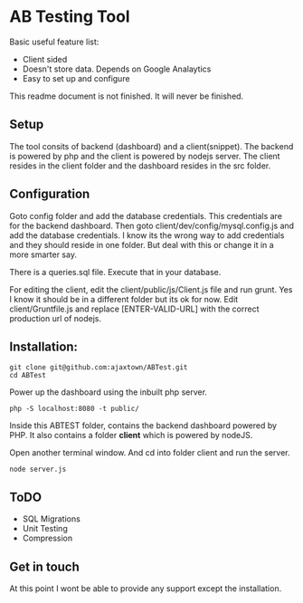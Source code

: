 # AB Testing Tool

Basic useful feature list:

 * Client sided
 * Doesn't store data. Depends on Google Analaytics
 * Easy to set up and configure

This readme document is not finished. It will never be finished.

## Setup
The tool consits of backend (dashboard) and a client(snippet). The backend is powered by php and the client is powered by nodejs server. The client resides in the client folder and the dashboard resides in the src folder.


## Configuration
Goto config folder and add the database credentials. This credentials are for the backend dashboard.
Then goto client/dev/config/mysql.config.js and add the database credentials. I know its the wrong way to add credentials and they should reside in one folder. But deal with this or change it in a more smarter say.

There is a queries.sql file. Execute that in your database.

For editing the client, edit the client/public/js/Client.js file and run grunt. Yes I know it should be in a different folder but its ok for now. Edit client/Gruntfile.js and replace [ENTER-VALID-URL] with the correct production url of nodejs.

## Installation:

```
git clone git@github.com:ajaxtown/ABTest.git
cd ABTest
```

Power up the dashboard using the inbuilt php server.
```
php -S localhost:8080 -t public/
```

Inside this ABTEST folder, contains the backend dashboard powered by PHP. It also contains a folder **client** which is powered by nodeJS.

Open another terminal window. And cd into folder client and run the server.

```
node server.js
```

## ToDO
* SQL Migrations
* Unit Testing
* Compression


## Get in touch
At this point I wont be able to provide any support except the installation.

